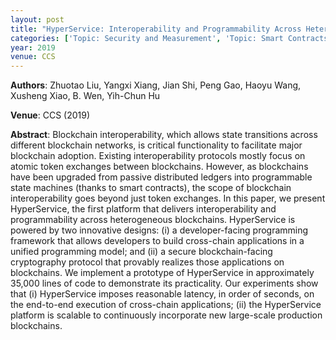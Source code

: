```yaml
---
layout: post
title: "HyperService: Interoperability and Programmability Across Heterogeneous Blockchains"
categories: ['Topic: Security and Measurement', 'Topic: Smart Contracts', '2019', 'Venue: CCS']
year: 2019
venue: CCS
---
```

**Authors**: Zhuotao Liu, Yangxi Xiang, Jian Shi, Peng Gao, Haoyu Wang, Xusheng Xiao, B. Wen, Yih-Chun Hu

**Venue**: CCS (2019)

**Abstract**: Blockchain interoperability, which allows state transitions across different blockchain networks, is critical functionality to facilitate major blockchain adoption. Existing interoperability protocols mostly focus on atomic token exchanges between blockchains. However, as blockchains have been upgraded from passive distributed ledgers into programmable state machines (thanks to smart contracts), the scope of blockchain interoperability goes beyond just token exchanges. In this paper, we present HyperService, the first platform that delivers interoperability and programmability across heterogeneous blockchains. HyperService is powered by two innovative designs: (i) a developer-facing programming framework that allows developers to build cross-chain applications in a unified programming model; and (ii) a secure blockchain-facing cryptography protocol that provably realizes those applications on blockchains. We implement a prototype of HyperService in approximately 35,000 lines of code to demonstrate its practicality. Our experiments show that (i) HyperService imposes reasonable latency, in order of seconds, on the end-to-end execution of cross-chain applications; (ii) the HyperService platform is scalable to continuously incorporate new large-scale production blockchains.
